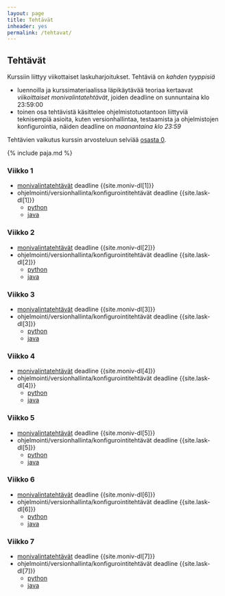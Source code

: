 ```yaml
---
layout: page
title: Tehtävät
inheader: yes
permalink: /tehtavat/
---
```


## Tehtävät

Kurssiin liittyy viikottaiset laskuharjoitukset. Tehtäviä on _kahden tyyppisiä_ 
- luennoilla ja kurssimateriaalissa läpikäytävää teoriaa kertaavat _viikoittaiset monivalintatehtävät_, joiden deadline on sunnuntaina klo 23:59:00
- toinen osa tehtävistä käsittelee ohjelmistotuotantoon liittyviä teknisempiä asioita, kuten versionhallintaa, testaamista ja ohjelmistojen konfigurointia, näiden deadline on _maanantaina klo 23:59_

Tehtävien vaikutus kurssin arvosteluun selviää [osasta 0](/osa0#kurssin-arvostelu).

{% include paja.md %}
### Viikko 1

- [monivalintatehtävät]({{site.stats_url}}/quiz/1) deadline {{site.moniv-dl[1]}}  
- ohjelmointi/versionhallinta/konfigurointitehtävät deadline {{site.lask-dl[1]}} 
  - [python](/tehtavat1)
  - [java](/java/tehtavat1)

### Viikko 2

- [monivalintatehtävät]({{site.stats_url}}/quiz/2) deadline {{site.moniv-dl[2]}}  
- ohjelmointi/versionhallinta/konfigurointitehtävät deadline {{site.lask-dl[2]}} 
  - [python](/tehtavat2)
  - [java](/java/tehtavat2)

### Viikko 3

- [monivalintatehtävät]({{site.stats_url}}/quiz/3) deadline {{site.moniv-dl[3]}}  
- ohjelmointi/versionhallinta/konfigurointitehtävät deadline {{site.lask-dl[3]}} 
  - [python](/tehtavat3)
  - [java](/java/tehtavat3)

### Viikko 4

- [monivalintatehtävät]({{site.stats_url}}/quiz/4) deadline {{site.moniv-dl[4]}}  
- ohjelmointi/versionhallinta/konfigurointitehtävät deadline {{site.lask-dl[4]}} 
  - [python](/tehtavat4)
  - [java](/java/tehtavat4)

### Viikko 5

- [monivalintatehtävät]({{site.stats_url}}/quiz/5) deadline {{site.moniv-dl[5]}}  
- ohjelmointi/versionhallinta/konfigurointitehtävät deadline {{site.lask-dl[5]}} 
  - [python](/tehtavat5)
  - [java](/java/tehtavat5)
  
### Viikko 6

- [monivalintatehtävät]({{site.stats_url}}/quiz/6) deadline {{site.moniv-dl[6]}}  
- ohjelmointi/versionhallinta/konfigurointitehtävät deadline {{site.lask-dl[6]}} 
  - [python](/tehtavat6)
  - [java](/java/tehtavat6)

### Viikko 7

- [monivalintatehtävät]({{site.stats_url}}/quiz/7) deadline {{site.moniv-dl[7]}}  
- ohjelmointi/versionhallinta/konfigurointitehtävät deadline {{site.lask-dl[7]}} 
  - [python](/tehtavat7)
  - [java](/java/tehtavat7)